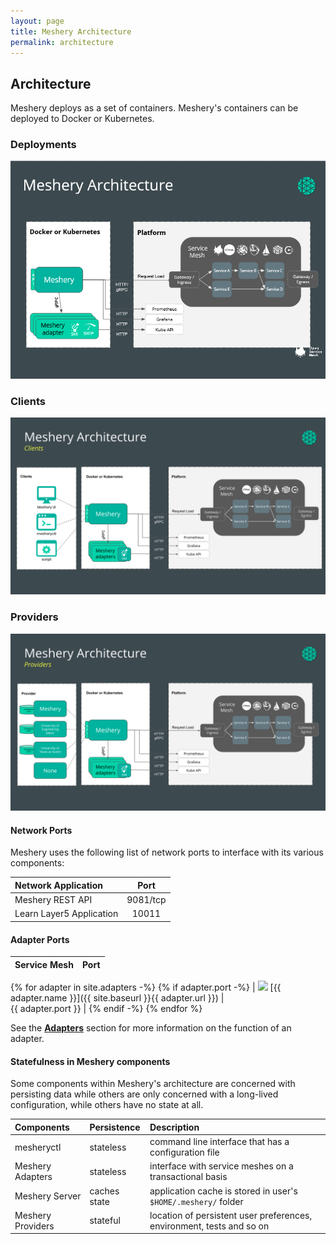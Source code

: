 ```yaml
---
layout: page
title: Meshery Architecture
permalink: architecture
---
```


## Architecture

Meshery deploys as a set of containers. Meshery's containers can be deployed to Docker or Kubernetes.
 
### Deployments

![Meshery architecture](/docs/assets/img/architecture/Meshery-architecture-diagram.png)

### Clients

![Client architecture](/docs/assets/img/architecture/Meshery-client-architecture.svg)

### Providers

![Provider architecture](/docs/assets/img/architecture/Meshery-provider-architecture.svg)

#### **Network Ports**

Meshery uses the following list of network ports to interface with its various components:

| Network Application                            | Port             |
| :--------------------------------------------- | :--------------: |
| Meshery REST API                               | 9081/tcp         |
| Learn Layer5 Application                       | 10011            |

#### **Adapter Ports**

| Service Mesh  | Port          |
| :------------ | ------------: |
{% for adapter in site.adapters -%}
{% if adapter.port -%}
| <img src="{{ adapter.image }}" style="width:20px" /> [{{ adapter.name }}]({{ site.baseurl }}{{ adapter.url }}) |&nbsp; &nbsp; &nbsp; &nbsp; &nbsp; &nbsp; &nbsp; &nbsp; &nbsp; &nbsp; &nbsp; &nbsp; &nbsp; &nbsp; &nbsp;&nbsp; &nbsp; &nbsp; &nbsp; &nbsp; &nbsp; {{ adapter.port }} |
{% endif -%}
{% endfor %}

See the [**Adapters**](/docs/architecture/adapters) section for more information on the function of an adapter.

#### **Statefulness in Meshery components**

Some components within Meshery's architecture are concerned with persisting data while others are only
concerned with a long-lived configuration, while others have no state at all.

| Components        | Persistence  | Description                                                           |
| :---------------- | :----------- | :-------------------------------------------------------------------- |
| mesheryctl        | stateless    | command line interface that has a configuration file                  |
| Meshery Adapters  | stateless    | interface with service meshes on a transactional basis                |
| Meshery Server    | caches state | application cache is stored in user's `$HOME/.meshery/` folder        |
| Meshery Providers | stateful     | location of persistent user preferences, environment, tests and so on |
